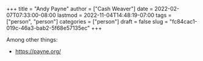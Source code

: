 +++
title = "Andy Payne"
author = ["Cash Weaver"]
date = 2022-02-07T07:33:00-08:00
lastmod = 2022-11-04T14:48:19-07:00
tags = ["person", "person"]
categories = ["person"]
draft = false
slug = "fc84cac1-019c-46a3-bab2-5f68e57135ec"
+++

Among other things:

-   <https://payne.org/>
